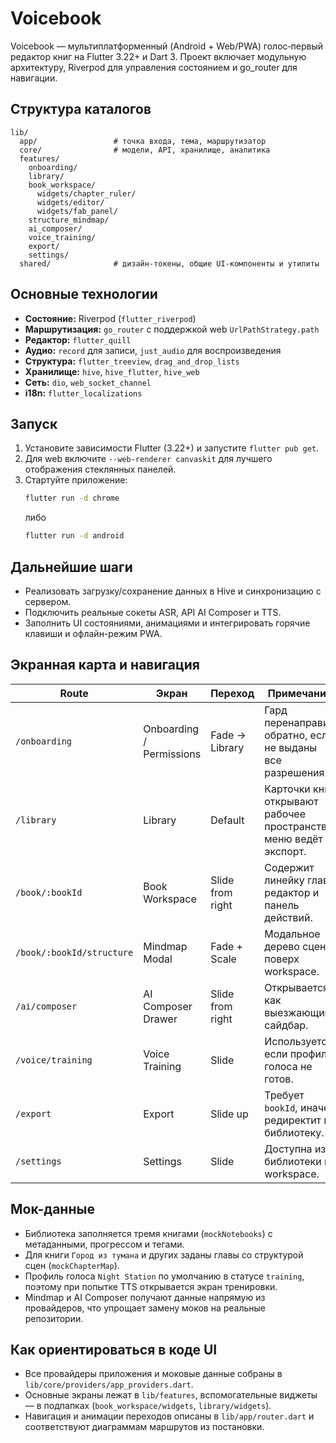 # Voicebook

Voicebook — мультиплатформенный (Android + Web/PWA) голос‑первый редактор книг на Flutter 3.22+ и Dart 3. Проект включает модульную архитектуру, Riverpod для управления состоянием и go_router для навигации.

## Структура каталогов

```
lib/
  app/                 # точка входа, тема, маршрутизатор
  core/                # модели, API, хранилище, аналитика
  features/
    onboarding/
    library/
    book_workspace/
      widgets/chapter_ruler/
      widgets/editor/
      widgets/fab_panel/
    structure_mindmap/
    ai_composer/
    voice_training/
    export/
    settings/
  shared/              # дизайн-токены, общие UI-компоненты и утилиты
```

## Основные технологии

- **Состояние:** Riverpod (`flutter_riverpod`)
- **Маршрутизация:** `go_router` c поддержкой web `UrlPathStrategy.path`
- **Редактор:** `flutter_quill`
- **Аудио:** `record` для записи, `just_audio` для воспроизведения
- **Структура:** `flutter_treeview`, `drag_and_drop_lists`
- **Хранилище:** `hive`, `hive_flutter`, `hive_web`
- **Сеть:** `dio`, `web_socket_channel`
- **i18n:** `flutter_localizations`

## Запуск

1. Установите зависимости Flutter (3.22+) и запустите `flutter pub get`.
2. Для web включите `--web-renderer canvaskit` для лучшего отображения стеклянных панелей.
3. Стартуйте приложение:
   ```bash
   flutter run -d chrome
   ```
   либо
   ```bash
   flutter run -d android
   ```

## Дальнейшие шаги

- Реализовать загрузку/сохранение данных в Hive и синхронизацию с сервером.
- Подключить реальные сокеты ASR, API AI Composer и TTS.
- Заполнить UI состояниями, анимациями и интегрировать горячие клавиши и офлайн-режим PWA.

## Экранная карта и навигация

| Route | Экран | Переход | Примечание |
| --- | --- | --- | --- |
| `/onboarding` | Onboarding / Permissions | Fade → Library | Гард перенаправит обратно, если не выданы все разрешения. |
| `/library` | Library | Default | Карточки книг открывают рабочее пространство, меню ведёт в экспорт. |
| `/book/:bookId` | Book Workspace | Slide from right | Содержит линейку глав, редактор и панель действий. |
| `/book/:bookId/structure` | Mindmap Modal | Fade + Scale | Модальное дерево сцен поверх workspace. |
| `/ai/composer` | AI Composer Drawer | Slide from right | Открывается как выезжающий сайдбар. |
| `/voice/training` | Voice Training | Slide | Используется, если профиль голоса не готов. |
| `/export` | Export | Slide up | Требует `bookId`, иначе редиректит в библиотеку. |
| `/settings` | Settings | Slide | Доступна из библиотеки и workspace. |

## Мок-данные

- Библиотека заполняется тремя книгами (`mockNotebooks`) с метаданными, прогрессом и тегами.
- Для книги `Город из тумана` и других заданы главы со структурой сцен (`mockChapterMap`).
- Профиль голоса `Night Station` по умолчанию в статусе `training`, поэтому при попытке TTS открывается экран тренировки.
- Mindmap и AI Composer получают данные напрямую из провайдеров, что упрощает замену моков на реальные репозитории.

## Как ориентироваться в коде UI

- Все провайдеры приложения и моковые данные собраны в `lib/core/providers/app_providers.dart`.
- Основные экраны лежат в `lib/features`, вспомогательные виджеты — в подпапках (`book_workspace/widgets`, `library/widgets`).
- Навигация и анимации переходов описаны в `lib/app/router.dart` и соответствуют диаграммам маршрутов из постановки.

